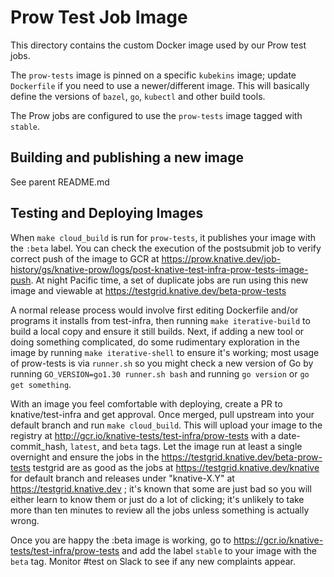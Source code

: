 # Prow Test Job Image

This directory contains the custom Docker image used by our Prow test jobs.

The `prow-tests` image is pinned on a specific `kubekins` image; update
`Dockerfile` if you need to use a newer/different image. This will basically
define the versions of `bazel`, `go`, `kubectl` and other build tools.

The Prow jobs are configured to use the `prow-tests` image tagged with `stable`.

## Building and publishing a new image

See parent README.md

## Testing and Deploying Images

When `make cloud_build` is run for `prow-tests`, it publishes your image with
the `:beta` label. You can check the execution of the postsubmit job to verify
correct push of the image to GCR at https://prow.knative.dev/job-history/gs/knative-prow/logs/post-knative-test-infra-prow-tests-image-push.
At night Pacific time, a set of duplicate jobs are run using
this new image and viewable at https://testgrid.knative.dev/beta-prow-tests

A normal release process would involve first editing Dockerfile and/or programs
it installs from test-infra, then running `make iterative-build` to build a
local copy and ensure it still builds. Next, if adding a new tool or doing
something complicated, do some rudimentary exploration in the image by running
`make iterative-shell` to ensure it's working; most usage of prow-tests is via
`runner.sh` so you might check a new version of Go by running
`GO_VERSION=go1.30 runner.sh bash` and running `go version` or
`go get something`.

With an image you feel comfortable with deploying, create a PR to
knative/test-infra and get approval. Once merged, pull upstream into your
default branch and run `make cloud_build`. This will upload your image to the
registry at http://gcr.io/knative-tests/test-infra/prow-tests with a
date-commit_hash, `latest`, and `beta` tags. Let the image run at least a single
overnight and ensure the jobs in the
https://testgrid.knative.dev/beta-prow-tests testgrid are as good as the jobs at
https://testgrid.knative.dev/knative for default branch and releases under
"knative-X.Y" at https://testgrid.knative.dev ; it's known that some are just
bad so you will either learn to know them or just do a lot of clicking; it's
unlikely to take more than ten minutes to review all the jobs unless something
is actually wrong.

Once you are happy the :beta image is working, go to
https://gcr.io/knative-tests/test-infra/prow-tests and add the label `stable` to
your image with the `beta` tag. Monitor #test on Slack to see if any new
complaints appear.
